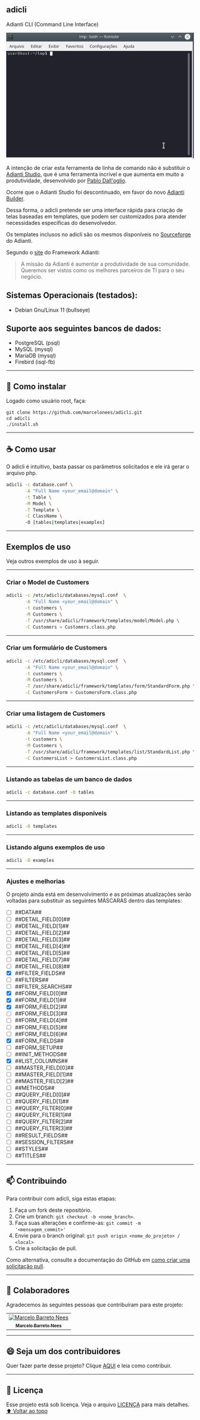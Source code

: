 ## adicli
Adianti CLI (Command Line Interface)

<img src="https://raw.githubusercontent.com/marcelonees/adicli/master/usr/share/adicli/images/screenshot.gif" alt="Screenshot">

A intenção de criar esta ferramenta de linha de comando não é substituir o [Adianti Studio](https://www.adianti.com.br/studio), que é uma ferramenta incrível e que aumenta em muito a produtividade, desenvolvido por [Pablo Dall'oglio](https://dalloglio.net).

Ocorre que o Adianti Studio foi descontinuado, em favor do novo [Adianti Builder](https://www.adiantibuilder.com.br).

Dessa forma, o adicli pretende ser uma interface rápida para criação de telas baseadas em templates, que podem ser customizados para atender necessidades específicas do desenvolvedor.

Os templates inclusos no adicli são os mesmos disponíveis no [Sourceforge](https://sourceforge.net/projects/adianti/) do Adianti.

Segundo o [site](https://www.adianti.com.br) do Framework Adianti:

>A missão da Adianti é aumentar a produtividade de sua comunidade.
Queremos ser vistos como os melhores parceiros de TI para o seu negócio.

## Sistemas Operacionais (testados):
- Debian Gnu/Linux 11 (bullseye)

## Suporte aos seguintes bancos de dados:
- PostgreSQL (psql)
- MySQL (mysql)
- MariaDB (mysql)
- Firebird (isql-fb)

---

## 🚀 Como instalar
Logado como usuário root, faça:
```
git clone https://github.com/marcelonees/adicli.git
cd adicli
./install.sh
```

---

## ☕ Como usar

O adicli é intuitivo, basta passar os parâmetros solicitados e ele irá gerar o arquivo php.

```bash
adicli -c database.conf \
       -A "Full Name <your_email@domain" \
       -t Table \
       -M Model \
       -T Template \
       -C ClassName \ 
       -O [tables|templates|examples]
```

---

## Exemplos de uso

Veja outros exemplos de uso à seguir.

---

### Criar o Model de Customers

```bash
adicli -c /etc/adicli/databases/mysql.conf  \
       -A "Full Name <your_email@domain" \
       -t customers \
       -M Customers \
       -T /usr/share/adicli/framework/templates/model/Model.php \
       -C Customers > Customers.class.php
```

---

### Criar um formulário de Customers

```bash
adicli -c /etc/adicli/databases/mysql.conf  \
       -A "Full Name <your_email@domain" \
       -t customers \
       -M Customers \
       -T /usr/share/adicli/framework/templates/form/StandardForm.php \
       -C CustomersForm > CustomersForm.class.php
```

---

### Criar uma listagem de Customers

```bash
adicli -c /etc/adicli/databases/mysql.conf  \
       -A "Full Name <your_email@domain" \
       -t customers \
       -M Customers \
       -T /usr/share/adicli/framework/templates/list/StandardList.php \
       -C CustomersList > CustomersList.class.php
```

---

### Listando as tabelas de um banco de dados

```bash
adicli -c database.conf -O tables
```

---

### Listando as templates disponíveis

```bash
adicli -O templates
```

---

### Listando alguns exemplos de uso

```bash
adicli -O examples
```

---

### Ajustes e melhorias

O projeto ainda está em desenvolvimento e as próximas atualizações serão voltadas para substituir as seguintes MÁSCARAS dentro das templates:

- [ ] ##DATA##
- [ ] ##DETAIL_FIELD[0]##
- [ ] ##DETAIL_FIELD[1]##
- [ ] ##DETAIL_FIELD[2]##
- [ ] ##DETAIL_FIELD[3]##
- [ ] ##DETAIL_FIELD[4]##
- [ ] ##DETAIL_FIELD[5]##
- [ ] ##DETAIL_FIELD[7]##
- [ ] ##DETAIL_FIELD[8]##
- [x] ##FILTER_FIELDS##
- [ ] ##FILTERS##
- [ ] ##FILTER_SEARCHS##
- [x] ##FORM_FIELD[0]##
- [x] ##FORM_FIELD[1]##
- [x] ##FORM_FIELD[2]##
- [ ] ##FORM_FIELD[3]##
- [ ] ##FORM_FIELD[4]##
- [ ] ##FORM_FIELD[5]##
- [ ] ##FORM_FIELD[6]##
- [x] ##FORM_FIELDS##
- [ ] ##FORM_SETUP##
- [ ] ##INIT_METHODS##
- [x] ##LIST_COLUMNS##
- [ ] ##MASTER_FIELD[0]##
- [ ] ##MASTER_FIELD[1]##
- [ ] ##MASTER_FIELD[2]##
- [ ] ##METHODS##
- [ ] ##QUERY_FIELD[0]##
- [ ] ##QUERY_FIELD[1]##
- [ ] ##QUERY_FILTER[0]##
- [ ] ##QUERY_FILTER[1]##
- [ ] ##QUERY_FILTER[2]##
- [ ] ##QUERY_FILTER[3]##
- [ ] ##RESULT_FIELDS##
- [ ] ##SESSION_FILTERS##
- [ ] ##STYLES##
- [ ] ##TITLES##

---

## 📫 Contribuindo
<!---Se o seu README for longo ou se você tiver algum processo ou etapas específicas que deseja que os contribuidores sigam, considere a criação de um arquivo CONTRIBUTING.md separado--->
Para contribuir com adicli, siga estas etapas:

1. Faça um fork deste repositório.
2. Crie um branch: `git checkout -b <nome_branch>`.
3. Faça suas alterações e confirme-as: `git commit -m '<mensagem_commit>'`
4. Envie para o branch original: `git push origin <nome_do_projeto> / <local>`
5. Crie a solicitação de pull.

Como alternativa, consulte a documentação do GitHub em [como criar uma solicitação pull](https://help.github.com/en/github/collaborating-with-issues-and-pull-requests/creating-a-pull-request).


---

## 🤝 Colaboradores 

Agradecemos às seguintes pessoas que contribuíram para este projeto:

<table>
  <tr>
    <td align="center">
      <a href="https://github.com/marcelonees">
        <img src="https://avatars3.githubusercontent.com/u/923628?s=100" width="100px;" alt="Marcelo Barreto Nees"/><br>
        <sub>
          <b>Marcelo Barreto Nees</b>
        </sub>
      </a>
    </td>
  </tr>
</table>


---

## 😄 Seja um dos contribuidores<br>

Quer fazer parte desse projeto? Clique [AQUI](CONTRIBUTING.md) e leia como contribuir.

---

## 📝 Licença

Esse projeto está sob licença. Veja o arquivo [LICENÇA](LICENSE.md) para mais detalhes.
[⬆ Voltar ao topo](#adicli)<br>